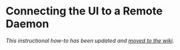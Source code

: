 # Connecting the UI to a Remote Daemon

_This instructional how-to has been updated and [moved to the wiki](https://github.com/Lotus-Network/lotus-blockchain/wiki/Connecting-the-UI-to-a-remote-daemon)._

